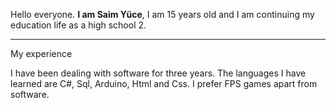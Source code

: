 
Hello everyone. __I am Saim Yüce__, I am 15 years old and I am continuing my education life as a high school 2.

_________________________________________________________________________________________________________________________________________________________________________

My experience


I have been dealing with software for three years. The languages I have learned are C#, Sql, Arduino, Html and Css. I prefer FPS games apart from software.
